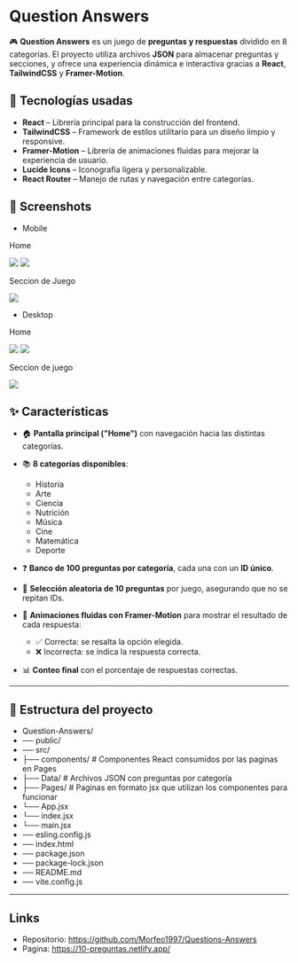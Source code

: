 
# Question Answers

🎮 **Question Answers** es un juego de **preguntas y respuestas** dividido en 8 categorías. El proyecto utiliza archivos **JSON** para almacenar preguntas y secciones, y ofrece una experiencia dinámica e interactiva gracias a **React**, **TailwindCSS** y **Framer-Motion**.



## 🚀 Tecnologías usadas

* **React** – Librería principal para la construcción del frontend.
* **TailwindCSS** – Framework de estilos utilitario para un diseño limpio y responsive.
* **Framer-Motion** – Librería de animaciones fluidas para mejorar la experiencia de usuario.
* **Lucide Icons** – Iconografía ligera y personalizable.
* **React Router** – Manejo de rutas y navegación entre categorías.



## 📸 Screenshots

- Mobile
<div classname="flex w-full gap-4">
 <picture>
   <p>Home</p>
   <img src="./src/screenshots/home-mobile-1.jpg">
   <img src="./src/screenshots/home-mobile-2.jpg">
 </picture>
</div>
<div classname="flex w-full gap-4">
 <picture>
   <p>Seccion de Juego</p>
   <img src="./src/screenshots/game-mobile.jpg">
 </picture>
</div>

- Desktop
<div classname="flex w-full gap-4">
 <picture>
   <p>Home</p>
   <img src="./src/screenshots/home-desktop-1.jpg">
   <img src="./src/screenshots/home-desktop-2.jpg">
 </picture>
</div>

<div classname="flex w-full gap-4">
 <picture>
   <p>Seccion de juego</p>
   <img src="./src/screenshots/game-desktop.jpg">
 </picture>
</div>


## ✨ Características

* 🏠 **Pantalla principal ("Home")** con navegación hacia las distintas categorías.
* 📚 **8 categorías disponibles**:

  * Historia
  * Arte
  * Ciencia
  * Nutrición
  * Música
  * Cine
  * Matemática
  * Deporte
* ❓ **Banco de 100 preguntas por categoría**, cada una con un **ID único**.
* 🎲 **Selección aleatoria de 10 preguntas** por juego, asegurando que no se repitan IDs.
* 🎥 **Animaciones fluidas con Framer-Motion** para mostrar el resultado de cada respuesta:

  * ✅ Correcta: se resalta la opción elegida.
  * ❌ Incorrecta: se indica la respuesta correcta.
* 📊 **Conteo final** con el porcentaje de respuestas correctas.

---

## 📂 Estructura del proyecto
* Question-Answers/
* ── public/
* ── src/
*   ├── components/   # Componentes React consumidos por las paginas en Pages
*   ├── Data/         # Archivos JSON con preguntas por categoría
*   ├── Pages/        # Paginas en formato jsx que utilizan los componentes para funcionar
*   └── App.jsx
*   └── index.jsx
*   └── main.jsx
* ── esling.config.js
* ── index.html
* ── package.json
* ── package-lock.json
* ── README.md
* ── vite.config.js

---

## Links

- Repositorio: https://github.com/Morfeo1997/Questions-Answers
- Pagina: https://10-preguntas.netlify.app/


